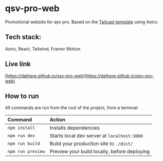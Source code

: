 # qsv-pro-web

Promotional website for qsv pro. Based on the [Tailcast template](https://github.com/matt765/Tailcast) using Astro.

## Tech stack:

Astro, React, Tailwind, Framer Motion

## Live link

[https://dathere.github.io/qsv-pro-web](https://dathere.github.io/qsv-pro-web)

## How to run

All commands are run from the root of the project, from a terminal:

| Command           | Action                                       |
| :---------------- | :------------------------------------------- |
| `npm install`     | Installs dependencies                        |
| `npm run dev`     | Starts local dev server at `localhost:3000`  |
| `npm run build`   | Build your production site to `./dist/`      |
| `npm run preview` | Preview your build locally, before deploying |
